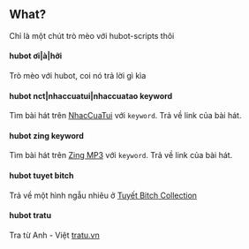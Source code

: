 ## What?
Chỉ là một chút trò mèo với hubot-scripts thôi

#### hubot ơi|à|hỡi
Trò mèo với hubot, coi nó trả lời gì kìa

#### hubot nct|nhaccuatui|nhaccuatao keyword
Tìm bài hát trên [NhacCuaTui](http://nhaccuatui.com) với `keyword`. Trả về link của bài hát.

#### hubot zing keyword
Tìm bài hát trên [Zing MP3](http://mp3.zing.vn/) với `keyword`. Trả về link của bài hát.

#### hubot tuyet bitch
Trả về một hình ngẫu nhiêu ở [Tuyết Bitch Collection](https://www.facebook.com/tuyetcollection)

#### hubot tratu <query>
Tra từ Anh - Việt [tratu.vn](http://tratu.soha.vn)